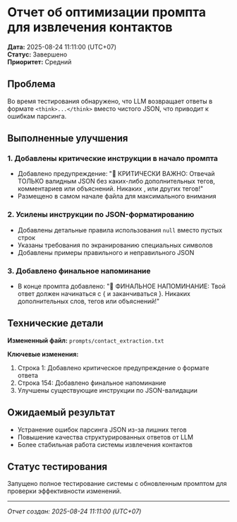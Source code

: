 # Отчет об оптимизации промпта для извлечения контактов

**Дата:** 2025-08-24 11:11:00 (UTC+07)  
**Статус:** Завершено  
**Приоритет:** Средний  

## Проблема
Во время тестирования обнаружено, что LLM возвращает ответы в формате `<think>...</think>` вместо чистого JSON, что приводит к ошибкам парсинга.

## Выполненные улучшения

### 1. Добавлены критические инструкции в начало промпта
- Добавлено предупреждение: "🚨 КРИТИЧЕСКИ ВАЖНО: Отвечай ТОЛЬКО валидным JSON без каких-либо дополнительных тегов, комментариев или объяснений. Никаких <think>, <reasoning> или других тегов!"
- Размещено в самом начале файла для максимального внимания

### 2. Усилены инструкции по JSON-форматированию
- Добавлены детальные правила использования `null` вместо пустых строк
- Указаны требования по экранированию специальных символов
- Добавлены примеры правильного и неправильного JSON

### 3. Добавлено финальное напоминание
- В конце промпта добавлено: "🚨 ФИНАЛЬНОЕ НАПОМИНАНИЕ: Твой ответ должен начинаться с { и заканчиваться }. Никаких дополнительных слов, тегов или объяснений!"

## Технические детали

**Измененный файл:** `prompts/contact_extraction.txt`

**Ключевые изменения:**
1. Строка 1: Добавлено критическое предупреждение о формате ответа
2. Строка 154: Добавлено финальное напоминание
3. Улучшены существующие инструкции по JSON-валидации

## Ожидаемый результат
- Устранение ошибок парсинга JSON из-за лишних тегов
- Повышение качества структурированных ответов от LLM
- Более стабильная работа системы извлечения контактов

## Статус тестирования
Запущено полное тестирование системы с обновленным промптом для проверки эффективности изменений.

---
*Отчет создан: 2025-08-24 11:11:00 (UTC+07)*